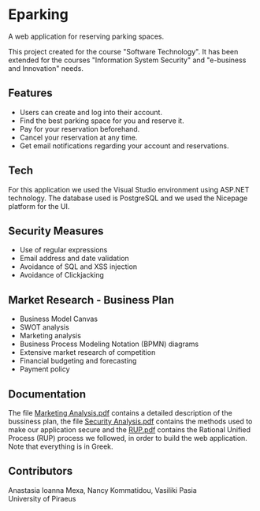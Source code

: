 # Eparking
A web application for reserving parking spaces.

This project created for the course "Software Technology". It has been extended for the courses "Information System Security" and "e-business and Ιnnovation" needs.

## Features
- Users can create and log into their account.
- Find the best parking space for you and reserve it.
- Pay for your reservation beforehand.
- Cancel your reservation at any time.
- Get email notifications regarding your account and reservations.

## Tech
For this application we used the Visual Studio environment using ASP.NET technology. The database used is PostgreSQL and we used the Nicepage platform for the UI.

## Security Measures
- Use of regular expressions 
- Email address and date validation
- Avoidance of SQL and XSS injection
- Avoidance of Clickjacking

## Market Research - Business Plan
- Business Model Canvas
- SWOT analysis
- Marketing analysis
- Business Process Modeling Notation (BPMN) diagrams
- Extensive market research of competition
- Financial budgeting and forecasting
- Payment policy

## Documentation
The file [Marketing Analysis.pdf](https://github.com/anastasiamexa/Eparking/blob/main/Marketing%20Analysis.pdf) contains a detailed description of the bussiness plan, 
the file [Security Analysis.pdf](https://github.com/anastasiamexa/Eparking/blob/main/Security%20Analysis.pdf) contains the methods used to make our application secure 
and the [RUP.pdf](https://github.com/anastasiamexa/Eparking/blob/main/RUP.pdf) contains the Rational Unified Process (RUP) process we followed, in order to build the web application. <br />
Note that everything is in Greek.

## Contributors
Anastasia Ioanna Mexa, Nancy Kommatidou, Vasiliki Pasia <br />
University of Piraeus
